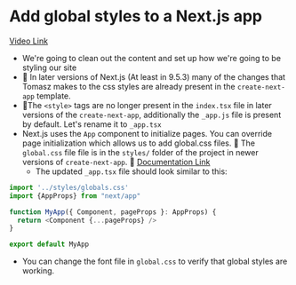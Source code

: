 # Add global styles to a Next.js app

[Video Link](https://egghead.io/lessons/next-js-add-global-styles-to-a-next-js-app?pl=build-a-blog-with-next-js-typescript-emotion-and-netlify-adcc)

-   We're going to clean out the content and set up how we're going to be styling our site
-   📝 In later versions of Next.js (At least in 9.5.3) many of the changes that Tomasz makes to the css styles are already present in the `create-next-app` template.
-   📝The `<style>` tags are no longer present in the `index.tsx` file in later versions of the `create-next-app`, additionally the `_app.js` file is present by default. Let's rename it to `_app.tsx`
-   Next.js uses the `App` component to initialize pages. You can override page initialization which allows us to add global.css files. 📝 The `global.css` file file is in the `styles/` folder of the project in newer versions of `create-next-app`. 📜 [Documentation Link](https://nextjs.org/docs/advanced-features/custom-app)
    -   The updated `_app.tsx` file should look similar to this:

```js
import '../styles/globals.css'
import {AppProps} from "next/app"

function MyApp({ Component, pageProps }: AppProps) {
  return <Component {...pageProps} />
}

export default MyApp
```

-   You can change the font file in `global.css` to verify that global styles are working.

